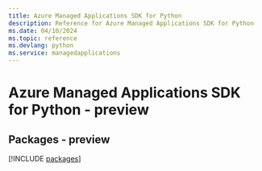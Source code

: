 ```yaml
---
title: Azure Managed Applications SDK for Python
description: Reference for Azure Managed Applications SDK for Python
ms.date: 04/10/2024
ms.topic: reference
ms.devlang: python
ms.service: managedapplications
---
```

# Azure Managed Applications SDK for Python - preview
## Packages - preview
[!INCLUDE [packages](managed-applications-index.md)]